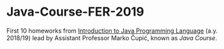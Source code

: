 # Java-Course-FER-2019

First 10 homeworks from [Introduction to Java Programming Language](https://www.fer.unizg.hr/en/course/itjpl) (a.y. 2018/19) lead by Assistant Professor Marko Čupić, known as _Java Course_.
